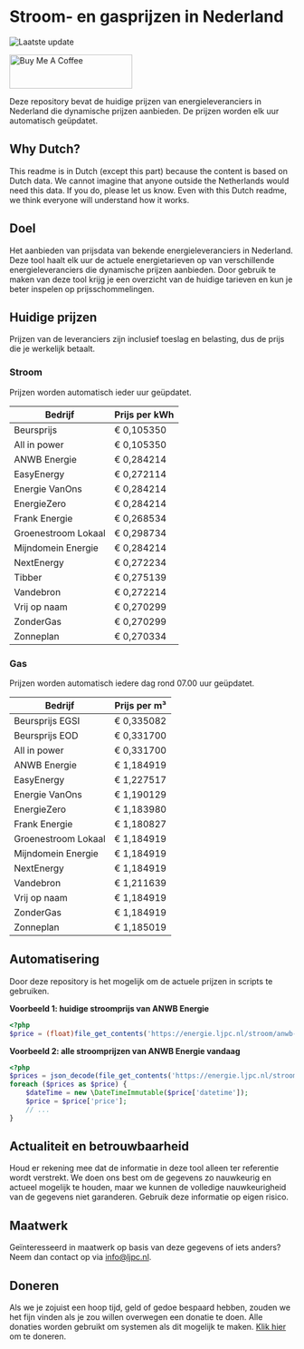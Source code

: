 # Stroom- en gasprijzen in Nederland

![Laatste update](https://img.shields.io/badge/laatste%20update-2025--07--19%2001%3A00%20CET-brightgreen)

<a href="https://www.buymeacoffee.com/Lars-" target="_blank"><img src="https://cdn.buymeacoffee.com/buttons/v2/default-orange.png" alt="Buy Me A Coffee" height="60" style="height: 60px !important;width: 217px !important;" ></a>

Deze repository bevat de huidige prijzen van energieleveranciers in Nederland die dynamische prijzen aanbieden. De prijzen worden elk uur automatisch geüpdatet.

## Why Dutch?

This readme is in Dutch (except this part) because the content is based on Dutch data. We cannot imagine that anyone outside the Netherlands would need this data. If you do, please let us know. Even with this Dutch readme, we think
everyone will understand how it works.

## Doel

Het aanbieden van prijsdata van bekende energieleveranciers in Nederland. Deze tool haalt elk uur de actuele energietarieven op van verschillende energieleveranciers die dynamische prijzen aanbieden. Door gebruik te maken van deze tool
krijg je een overzicht van de huidige tarieven en kun je beter inspelen op prijsschommelingen.

## Huidige prijzen

Prijzen van de leveranciers zijn inclusief toeslag en belasting, dus de prijs die je werkelijk betaalt.

### Stroom

Prijzen worden automatisch ieder uur geüpdatet.

 Bedrijf | Prijs per kWh 
---------|---------------
Beursprijs | € 0,105350
All in power | € 0,105350
ANWB Energie | € 0,284214
EasyEnergy | € 0,272114
Energie VanOns | € 0,284214
EnergieZero | € 0,284214
Frank Energie | € 0,268534
Groenestroom Lokaal | € 0,298734
Mijndomein Energie | € 0,284214
NextEnergy | € 0,272234
Tibber | € 0,275139
Vandebron | € 0,272214
Vrij op naam | € 0,270299
ZonderGas | € 0,270299
Zonneplan | € 0,270334


### Gas

Prijzen worden automatisch iedere dag rond 07.00 uur geüpdatet.

 Bedrijf | Prijs per m³ 
---------|--------------
Beursprijs EGSI | € 0,335082
Beursprijs EOD | € 0,331700
All in power | € 0,331700
ANWB Energie | € 1,184919
EasyEnergy | € 1,227517
Energie VanOns | € 1,190129
EnergieZero | € 1,183980
Frank Energie | € 1,180827
Groenestroom Lokaal | € 1,184919
Mijndomein Energie | € 1,184919
NextEnergy | € 1,184919
Vandebron | € 1,211639
Vrij op naam | € 1,184919
ZonderGas | € 1,184919
Zonneplan | € 1,185019


## Automatisering

Door deze repository is het mogelijk om de actuele prijzen in scripts te gebruiken.

**Voorbeeld 1: huidige stroomprijs van ANWB Energie**

```php
<?php
$price = (float)file_get_contents('https://energie.ljpc.nl/stroom/anwb-energie-nu.txt');

```

**Voorbeeld 2: alle stroomprijzen van ANWB Energie vandaag**

```php
<?php
$prices = json_decode(file_get_contents('https://energie.ljpc.nl/stroom/all-in-power-vandaag.json'),true);
foreach ($prices as $price) {
    $dateTime = new \DateTimeImmutable($price['datetime']);
    $price = $price['price'];
    // ...
}
```

## Actualiteit en betrouwbaarheid

Houd er rekening mee dat de informatie in deze tool alleen ter referentie wordt verstrekt. We doen ons best om de gegevens zo nauwkeurig en actueel mogelijk te houden, maar we kunnen de volledige nauwkeurigheid van de gegevens niet
garanderen. Gebruik deze informatie op eigen risico.

## Maatwerk

Geïnteresseerd in maatwerk op basis van deze gegevens of iets anders? Neem dan contact op
via [info@ljpc.nl](mailto:info@ljpc.nl?subject=Energie%20prijzen).

## Doneren

Als we je zojuist een hoop tijd, geld of gedoe bespaard hebben, zouden we het fijn vinden als je zou willen overwegen een
donatie te doen. Alle donaties worden gebruikt om systemen als dit mogelijk te
maken. [Klik hier](https://www.buymeacoffee.com/Lars-) om te doneren.
